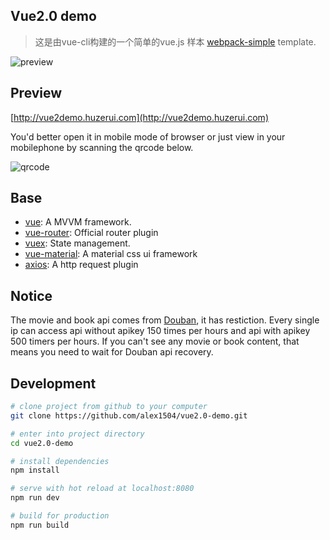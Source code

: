 ## Vue2.0 demo
> 这是由vue-cli构建的一个简单的vue.js 样本 [webpack-simple](https://github.com/vuejs-templates/webpack-simple) template.

![preview](http://huzerui.com/vue2.0-demo/statics/img/readme/desc-1.gif)

## Preview
[http://vue2demo.huzerui.com](http://vue2demo.huzerui.com)

You'd better open it in mobile mode of browser or just view in your mobilephone by scanning the qrcode below.

![qrcode](http://huzerui.com/vue2.0-demo/statics/img/readme/qrcode.png)

## Base
- [vue](https://vuejs.org/): A MVVM framework.
- [vue-router](https://router.vuejs.org/): Official router plugin
- [vuex](https://vuex.vuejs.org/): State management.
- [vue-material](https://vue-material-old.netlify.com/#/):  A material css ui framework
- [axios](https://github.com/axios/axios):  A http request plugin

## Notice
The movie and book api comes from [Douban](https://developers.douban.com/wiki/?title=guide), it has restiction.
Every single ip can access api without apikey 150 times per hours and api with apikey 500 timers per hours. If you can't see any movie or book content, that means you need to wait for Douban api recovery.

## Development
``` bash
# clone project from github to your computer
git clone https://github.com/alex1504/vue2.0-demo.git

# enter into project directory
cd vue2.0-demo

# install dependencies
npm install

# serve with hot reload at localhost:8080
npm run dev

# build for production
npm run build
```
